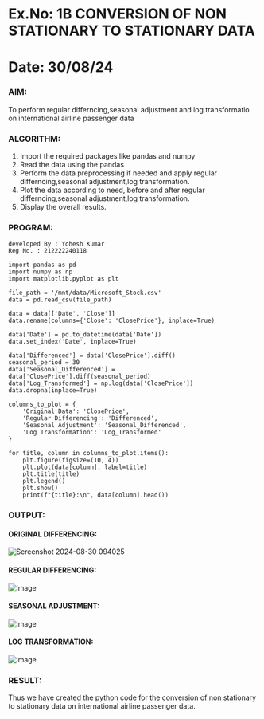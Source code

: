 # Ex.No: 1B                     CONVERSION OF NON STATIONARY TO STATIONARY DATA
# Date: 30/08/24

### AIM:
To perform regular differncing,seasonal adjustment and log transformatio on international airline passenger data
### ALGORITHM:
1. Import the required packages like pandas and numpy
2. Read the data using the pandas
3. Perform the data preprocessing if needed and apply regular differncing,seasonal adjustment,log transformation.
4. Plot the data according to need, before and after regular differncing,seasonal adjustment,log transformation.
5. Display the overall results.
### PROGRAM:
```
developed By : Yohesh Kumar
Reg No. : 212222240118
```
```
import pandas as pd
import numpy as np
import matplotlib.pyplot as plt

file_path = '/mnt/data/Microsoft_Stock.csv'
data = pd.read_csv(file_path)

data = data[['Date', 'Close']]
data.rename(columns={'Close': 'ClosePrice'}, inplace=True)

data['Date'] = pd.to_datetime(data['Date'])
data.set_index('Date', inplace=True)

data['Differenced'] = data['ClosePrice'].diff()
seasonal_period = 30
data['Seasonal_Differenced'] = data['ClosePrice'].diff(seasonal_period)
data['Log_Transformed'] = np.log(data['ClosePrice'])
data.dropna(inplace=True)

columns_to_plot = {
    'Original Data': 'ClosePrice',
    'Regular Differencing': 'Differenced',
    'Seasonal Adjustment': 'Seasonal_Differenced',
    'Log Transformation': 'Log_Transformed'
}

for title, column in columns_to_plot.items():
    plt.figure(figsize=(10, 4))
    plt.plot(data[column], label=title)
    plt.title(title)
    plt.legend()
    plt.show()
    print(f"{title}:\n", data[column].head())

```


### OUTPUT:

#### ORIGINAL DIFFERENCING:
![Screenshot 2024-08-30 094025](https://github.com/user-attachments/assets/b85f54c3-ef34-41e0-a54f-7a5478ca2951)
#### REGULAR DIFFERENCING:
![image](https://github.com/user-attachments/assets/f71a2922-a58e-4717-80fc-a8546dee69bb)
#### SEASONAL ADJUSTMENT:
![image](https://github.com/user-attachments/assets/d47ab85b-a477-4d40-a665-108b769fbc83)
#### LOG TRANSFORMATION:
![image](https://github.com/user-attachments/assets/68c68dfe-67d6-47ac-a1f6-0235a95a0e53)




### RESULT:
Thus we have created the python code for the conversion of non stationary to stationary data on international airline passenger
data.
